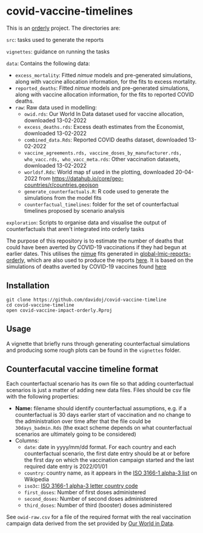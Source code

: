 
<!-- README.md is generated from README.Rmd. Please edit that file -->

# covid-vaccine-timelines

This is an [orderly](https://github.com/vimc/orderly) project. The
directories are:

`src`: tasks used to generate the reports

`vignettes`: guidance on running the tasks

`data`: Contains the following data:

-   `excess_mortality`: Fitted *nimue* models and pre-generated
    simulations, along with vaccine allocation information, for the fits
    to excess mortality.
-   `reported_deaths`: Fitted *nimue* models and pre-generated
    simulations, along with vaccine allocation information, for the fits
    to reported COVID deaths.
-   `raw`: Raw data used in modelling:
    -   `owid.rds`: Our World In Data dataset used for vaccine
        allocation, downloaded 13-02-2022
    -   `excess_deaths.rds`: Excess death estimates from the Economist,
        downloaded 13-02-2022
    -   `combined_data.Rds`: Reported COVID deaths dataset, downloaded
        13-02-2022
    -   `vaccine_agreements.rds, vaccine_doses_by_manufacturer.rds, who_vacc.rds, who_vacc_meta.rds`:
        Other vaccination datasets, downloaded 13-02-2022
    -   `worldsf.Rds`: World map sf used in the plotting, downloaded
        20-04-2022 from
        <https://datahub.io/core/geo-countries/r/countries.geojson>
    -   `generate_counterfactuals.R`: R code used to generate the
        simulations from the model fits
    -   `counterfactual_timelines`: folder for the set of counterfactual timelines proposed by scenario analysis

`exploration`: Scripts to organise data and visualise the output of counterfactuals that aren't
integrated into orderly tasks

The purpose of this repository is to estimate the number of deaths that
could have been averted by COVID-19 vaccinations if they had begun at earlier dates. This utilises the
[nimue](https://github.com/mrc-ide/nimue) fits generated in
[global-lmic-reports-orderly](https://github.com/mrc-ide/global-lmic-reports-orderly),
which are also used to produce the reports
[here](https://mrc-ide.github.io/global-lmic-reports/). It is based on the simulations of
deaths averted by COVID-19 vaccines found [here](https://github.com/mrc-ide/covid-vaccine-impact-orderly)

## Installation

    git clone https://github.com/davidoj/covid-vaccine-timeline
    cd covid-vaccine-timeline
    open covid-vaccine-impact-orderly.Rproj

## Usage

A vignette that briefly runs through generating counterfactual simulations and producing some rough plots can be found in the `vignettes` folder.

## Counterfacutal vaccine timeline format

Each counterfactual scenario has its own file so that adding counterfactual scenarios is just a matter of adding new data files. Files should be csv file with the following properties:
 -  **Name:** filename should identify counterfactual assumptions, e.g. if a counterfactual is 30 days earlier start of vaccination and no change to the administration over time after that the file could be `30days_badmin.Rds` (the exact scheme depends on what counterfactual scenarios are ultimately going to be considered)
 - Columns:
    - `date`: date in yyyy/mm/dd format. For each country and each counterfactual scenario, the first date entry should be at or before the first day on which the vaccination campaign started and the last required date entry is 2022/01/01
    - `country`: country name, as it appears in the [ISO 3166-1 alpha-3 list](https://en.wikipedia.org/wiki/ISO_3166-1_alpha-3#Current_codes) on Wikipedia
    - `iso3c`: [ISO 3166-1 alpha-3 letter country code](https://en.wikipedia.org/wiki/ISO_3166-1_alpha-3)
    - `first_doses`: Number of first doses administered
    - `second_doses`: Number of second doses administered
    - `third_doses`: Number of third (booster) doses administered

See `owid-raw.csv` for a file of the required format with the real vaccination campaign data derived from the set provided by [Our World in Data](https://github.com/owid/covid-19-data/tree/master/public/data/vaccinations).
